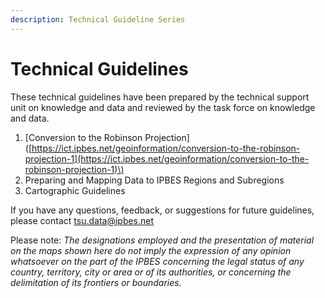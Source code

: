 ```yaml
---
description: Technical Guideline Series
---
```


# Technical Guidelines

These technical guidelines have been prepared by the technical support unit on knowledge and data and reviewed by the task force on knowledge and data.

1. \[Conversion to the Robinson Projection\]\([https://ict.ipbes.net/geoinformation/conversion-to-the-robinson-projection-1](https://ict.ipbes.net/geoinformation/conversion-to-the-robinson-projection-1)\)
2. Preparing and Mapping Data to IPBES Regions and Subregions
3. Cartographic Guidelines 

If you have any questions, feedback, or suggestions for future guidelines, please contact tsu.data@ipbes.net

Please note: _The designations employed and the presentation of material on the maps shown here do not imply the expression of any opinion whatsoever on the part of the IPBES concerning the legal status of any country, territory, city or area or of its authorities, or concerning the delimitation of its frontiers or boundaries._  


